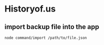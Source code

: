 Historyof.us
=====

import backup file into the app
--------

    node command/import /path/to/file.json
